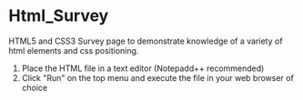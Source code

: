# Html_Survey
HTML5 and CSS3 Survey page to demonstrate knowledge of a variety of html elements and css positioning.

1. Place the HTML file in a text editor (Notepadd++ recommended)
2. Click "Run" on the top menu and execute the file in your web browser of choice
